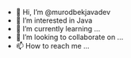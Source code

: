 - 👋 Hi, I’m @murodbekjavadev
- 👀 I’m interested in Java
- 🌱 I’m currently learning ...
- 💞️ I’m looking to collaborate on ...
- 📫 How to reach me ...

<!---
murodbekjavadev/murodbekjavadev is a ✨ special ✨ repository because its `README.md` (this file) appears on your GitHub profile.
You can click the Preview link to take a look at your changes.
--->
